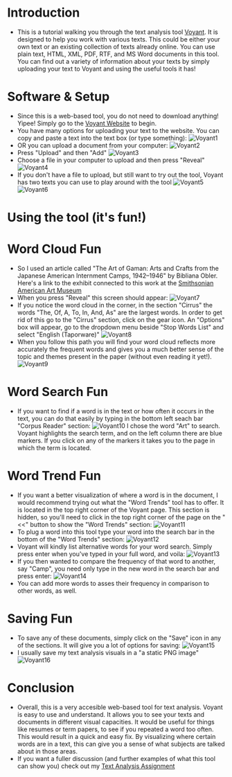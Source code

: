# Introduction
- This is a tutorial walking you through the text analysis tool [Voyant](http://voyant-tools.org/). It is designed to help you work with various texts. This could be either your own text or an existing collection of texts already online. You can use plain text, HTML, XML, PDF, RTF, and MS Word documents in this tool. You can find out a variety of information about your texts by simply uploading your text to Voyant and using the useful tools it has! 

# Software & Setup
- Since this is a web-based tool, you do not need to download anything! Yipee! Simply go to the [Voyant Website](http://voyant-tools.org/) to begin. 
- You have many options for uploading your text to the website. You can copy and paste a text into the text box (or type something): 
![Voyant1](Images/Voyant1.png)
- OR you can upload a document from your computer: 
![Voyant2](Images/Voyant2.png)
- Press "Upload" and then "Add" 
![Voyant3](Images/Voyant3.png)
- Choose a file in your computer to upload and then press "Reveal" 
![Voyant4](Images/Voyant4.png)
- If you don't have a file to upload, but still want to try out the tool, Voyant has two texts you can use to play around with the tool
![Voyant5](Images/Voyant5.png)
![Voyant6](Images/Voyant6.png)

# Using the tool (it's fun!)
# Word Cloud Fun
- So I used an article called "The Art of Gaman: Arts and Crafts from the Japanese American Internment Camps, 1942–1946" by Bibliana Obler. Here's a link to the exhibit connected to this work at the [Smithsonian American Art Museum](http://americanart.si.edu/exhibitions/archive/2010/gaman/)
- When you press "Reveal" this screen should appear: 
![Voyant7](Images/Voyant7.png)
- If you notice the word cloud in the corner, in the section "Cirrus" the words "The, Of, A, To, In, And, As" are the largest words. In order to get rid of this go to the "Cirrus" section, click on the gear icon. An "Options" box will appear, go to the dropdown menu beside "Stop Words List" and select "English (Taporware)"
![Voyant8](Images/Voyant8.png)
- When you follow this path you will find your word cloud reflects more accurately the frequent words and gives you a much better sense of the topic and themes present in the paper (without even reading it yet!). 
![Voyant9](Images/Voyant9.png) 

# Word Search Fun 
- If you want to find if a word is in the text or how often it occurs in the text, you can do that easily by typing in the bottom left seach bar "Corpus Reader" section: 
![Voyant10](Images/Voyant10.png) 
I chose the word "Art" to search. Voyant highlights the search term, and on the left column there are blue markers. If you click on any of the markers it takes you to the page in which the term is located. 

# Word Trend Fun
- If you want a better visualization of where a word is in the document, I would recommend trying out what the "Word Trends" tool has to offer. It is located in the top right corner of the Voyant page. This section is hidden, so you'll need to click in the top right corner of the page on the "<<" button to show the "Word Trends" section: 
![Voyant11](Images/Voyant11.png) 
- To plug a word into this tool type your word into the search bar in the bottom of the "Word Trends" section: 
![Voyant12](Images/Voyant12.png)
- Voyant will kindly list alternative words for your word search. Simply press enter when you've typed in your full word, and voila: 
![Voyant13](Images/Voyant13.png) 
- If you then wanted to compare the frequency of that word to another, say "Camp", you need only type in the new word in the search bar and press enter: 
![Voyant14](Images/Voyant14.png) 
- You can add more words to asses their frequency in comparison to other words, as well.

# Saving Fun 
- To save any of these documents, simply click on the "Save" icon in any of the sections. It will give you a lot of options for saving: 
![Voyant15](Images/Voyant15.png) 
- I usually save my text analysis visuals in a "a static PNG image"
![Voyant16](Images/Voyant16.png)

# Conclusion
- Overall, this is a very accesible web-based tool for text analysis. Voyant is easy to use and understand. It allows you to see your texts and documents in different visual capacities. It would be useful for things like resumes or term papers, to see if you repeated a word too often. This would result in a quick and easy fix. By visualizing where certain words are in a text, this can give you a sense of what subjects are talked about in those areas. 
- If you want a fuller discussion (and further examples of what this tool can show you) check out my [Text Analysis Assignment](https://github.com/elisebigley/text-analysis-assignment/blob/master/Text%20Analysis.md) 


